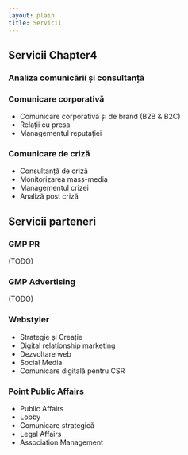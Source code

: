 ```yaml
---
layout: plain
title: Servicii
---
```


## Servicii Chapter4

### Analiza comunicării și consultanță

### Comunicare corporativă

* Comunicare corporativă și de brand (B2B & B2C)
* Relații cu presa
* Managementul reputației

### Comunicare de criză

* Consultanță de criză
* Monitorizarea mass-media
* Managementul crizei
* Analiză post criză


## Servicii parteneri

### GMP PR

(TODO)

### GMP Advertising

(TODO)

### Webstyler

* Strategie și Creație
* Digital relationship marketing
* Dezvoltare web
* Social Media
* Comunicare digitală pentru CSR

### Point Public Affairs

* Public Affairs
* Lobby
* Comunicare strategică
* Legal Affairs
* Association Management
